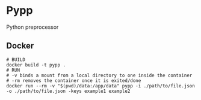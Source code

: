 # Pypp

Python preprocessor

## Docker

```shell
# BUILD
docker build -t pypp . 
# RUN
# -v binds a mount from a local directory to one inside the container
# -rm removes the container once it is exited/done
docker run --rm -v "$(pwd)/data:/app/data" pypp -i ./path/to/file.json -o ./path/to/file.json -keys example1 example2
```

